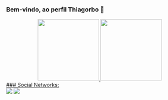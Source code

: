 ### Bem-vindo, ao perfil Thiagorbo 👋
<div align="center">
  <a href="https://github.com/thiagorbo">
  <img height="165em" src="https://github-readme-stats.vercel.app/api?username=thiagorbo&show_icons=true&theme=dark&include_all_commits=true&count_private=true"/>
  <img height="165em" src="https://github-readme-stats.vercel.app/api/top-langs/?username=thiagorbo&layout=compact&langs_count=7&theme=dark"/>
</div>
### Social Networks:
<div> 
  <a href="https://instagram.com/thiagorbo1" target="_blank"><img src="https://img.shields.io/badge/-Instagram-%23E4405F?style=for-the-badge&logo=instagram&logoColor=white" target="_blank"></a>
  <a href="https://www.linkedin.com/in/thiagorbo" target="_blank"><img src="https://img.shields.io/badge/-LinkedIn-%230077B5?style=for-the-badge&logo=linkedin&logoColor=white" target="_blank"></a> 
  
</div>
